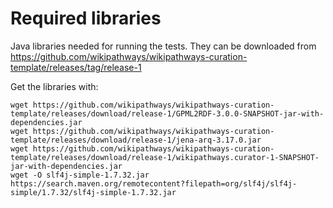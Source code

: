 # Required libraries

Java libraries needed for running the tests. They can be downloaded from
https://github.com/wikipathways/wikipathways-curation-template/releases/tag/release-1

Get the libraries with:

```
wget https://github.com/wikipathways/wikipathways-curation-template/releases/download/release-1/GPML2RDF-3.0.0-SNAPSHOT-jar-with-dependencies.jar
wget https://github.com/wikipathways/wikipathways-curation-template/releases/download/release-1/jena-arq-3.17.0.jar
wget https://github.com/wikipathways/wikipathways-curation-template/releases/download/release-1/wikipathways.curator-1-SNAPSHOT-jar-with-dependencies.jar
wget -O slf4j-simple-1.7.32.jar https://search.maven.org/remotecontent?filepath=org/slf4j/slf4j-simple/1.7.32/slf4j-simple-1.7.32.jar
```
